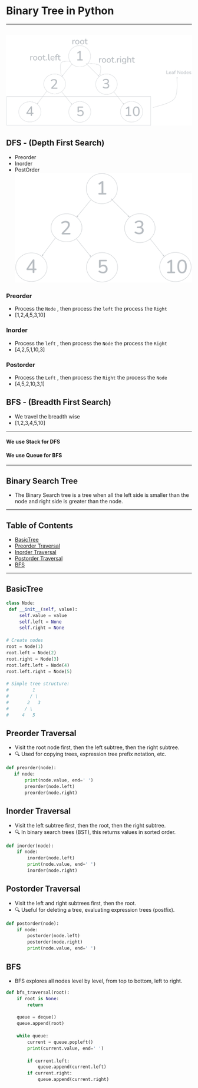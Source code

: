 # Binary Tree in Python
---
![My Screenshot](https://github.com/Prabhat-Chaubey/Compy_Coding/blob/main/Untitled-2024ss-10-07-1413.png)
---
## DFS - (Depth First Search)
- Preorder
- Inorder
- PostOrder
![DFS Tree](https://github.com/Prabhat-Chaubey/Compy_Coding/blob/main/Untitled-2024aa-10-07-1413.png)
### Preorder
- Process the `Node` , then process the `left` the process the `Right`
- [1,2,4,5,3,10]

### Inorder
- Process the `left` , then process the `Node` the process the `Right`
- [4,2,5,1,10,3]

### Postorder
- Process the `Left` , then process the `Right` the process the `Node`
- [4,5,2,10,3,1]


## BFS - (Breadth First Search)
 - We travel the breadth wise
 - [1,2,3,4,5,10]
---
#### We use Stack for DFS
#### We use Queue for BFS
---
## Binary Search Tree
- The Binary Search tree is a tree when all the left side is smaller than the node and right side is greater than the node.

---
## Table of Contents
- [BasicTree](#basictree)
- [Preorder Traversal](#Preorder-Traversal)
- [Inorder Traversal](#Inorder-Traversal)
- [Postorder Traversal](#Postorder-Traversal)
- [BFS](#bfs)
---
## BasicTree
   ```python
 class Node:
    def __init__(self, value):
        self.value = value
        self.left = None
        self.right = None

# Create nodes
root = Node(1)
root.left = Node(2)
root.right = Node(3)
root.left.left = Node(4)
root.left.right = Node(5)

# Simple tree structure:
#         1
#        / \
#       2   3
#      / \
#     4   5

   ```

## Preorder Traversal
- Visit the root node first, then the left subtree, then the right subtree.
- 🔍 Used for copying trees, expression tree prefix notation, etc.
 ```python
def preorder(node):
    if node:
        print(node.value, end=' ')
        preorder(node.left)
        preorder(node.right)

 ```

## Inorder Traversal
 - Visit the left subtree first, then the root, then the right subtree.
 - 🔍 In binary search trees (BST), this returns values in sorted order.
```python
def inorder(node):
    if node:
        inorder(node.left)
        print(node.value, end=' ')
        inorder(node.right)
```

## Postorder Traversal
 - Visit the left and right subtrees first, then the root.
 - 🔍 Useful for deleting a tree, evaluating expression trees (postfix).
```python
def postorder(node):
    if node:
        postorder(node.left)
        postorder(node.right)
        print(node.value, end=' ')
```
## BFS
- BFS explores all nodes level by level, from top to bottom, left to right.
```python
def bfs_traversal(root):
    if root is None:
        return

    queue = deque()
    queue.append(root)

    while queue:
        current = queue.popleft()
        print(current.value, end=' ')

        if current.left:
            queue.append(current.left)
        if current.right:
            queue.append(current.right)

```
